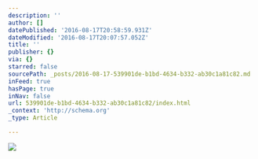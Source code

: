 ```yaml
---
description: ''
author: []
datePublished: '2016-08-17T20:58:59.931Z'
dateModified: '2016-08-17T20:07:57.052Z'
title: ''
publisher: {}
via: {}
starred: false
sourcePath: _posts/2016-08-17-539901de-b1bd-4634-b332-ab30c1a81c82.md
inFeed: true
hasPage: true
inNav: false
url: 539901de-b1bd-4634-b332-ab30c1a81c82/index.html
_context: 'http://schema.org'
_type: Article

---
```

![](https://the-grid-user-content.s3-us-west-2.amazonaws.com/b6b1611f-c39a-44c3-98b4-9a84833ee6bf.jpg)